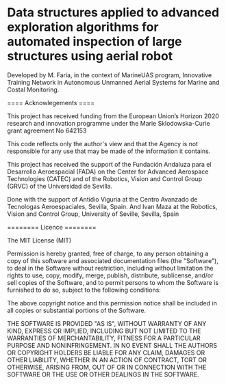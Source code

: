 Data structures applied to advanced exploration algorithms for automated inspection of large structures using aerial robot
=============================================================================================================================


Developed by M. Faria, in the context of MarineUAS program, Innovative Training Network in Autonomous Unmanned Aerial Systems for Marine and Costal Monitoring.


 ==== Acknowlegements ====

This project has received funding from the European Union’s Horizon 2020 research and innovation programme under the Marie Sklodowska-Curie grant agreement No 642153

This code reflects only the author's view and that the Agency is not responsible for any use that may be made of the information it contains.

This project has received the support of the Fundación Andaluza para el Desarrollo Aeroespacial (FADA) on the Center for Advanced Aerospace Technologies (CATEC) and of the Robotics, Vision and Control Group (GRVC) of the Universidad de Sevilla.

Done with the support of Antidio Viguria at the Centro Avanzado de Tecnologas Aeroespaciales, Sevilla, Spain. And Ivan Maza at the Robotics, Vision and Control Group, University of Seville, Sevilla, Spain


 ======== Licence ========

The MIT License (MIT)

Permission is hereby granted, free of charge, to any person obtaining a copy
of this software and associated documentation files (the "Software"), to deal
in the Software without restriction, including without limitation the rights
to use, copy, modify, merge, publish, distribute, sublicense, and/or sell
copies of the Software, and to permit persons to whom the Software is
furnished to do so, subject to the following conditions:

The above copyright notice and this permission notice shall be included in all
copies or substantial portions of the Software.

THE SOFTWARE IS PROVIDED "AS IS", WITHOUT WARRANTY OF ANY KIND, EXPRESS OR
IMPLIED, INCLUDING BUT NOT LIMITED TO THE WARRANTIES OF MERCHANTABILITY,
FITNESS FOR A PARTICULAR PURPOSE AND NONINFRINGEMENT. IN NO EVENT SHALL THE
AUTHORS OR COPYRIGHT HOLDERS BE LIABLE FOR ANY CLAIM, DAMAGES OR OTHER
LIABILITY, WHETHER IN AN ACTION OF CONTRACT, TORT OR OTHERWISE, ARISING FROM,
OUT OF OR IN CONNECTION WITH THE SOFTWARE OR THE USE OR OTHER DEALINGS IN THE
SOFTWARE.


